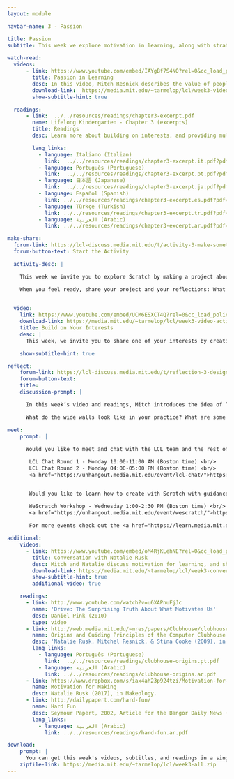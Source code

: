 ```yaml
---
layout: module

navbar-name: 3 - Passion

title: Passion
subtitle: This week we explore motivation in learning, along with strategies to engage people in meaningful experiences. We introduce the ideas of Hard Fun and Wide Walls, and you'll start exploring Scratch by making projects connected to your interests.

watch-read:
  videos:
      - link: https://www.youtube.com/embed/IAYgBf7S4NQ?rel=0&cc_load_policy=1
        title: Passion in Learning
        desc: In this video, Mitch Resnick describes the value of people following their interests, and suggests strategies to engage people working on things that they really care about.
        download-link:  https://media.mit.edu/~tarmelop/lcl/week3-video-passion.zip
        show-subtitle-hint: true

  readings:
      - link:  ../../resources/readings/chapter3-excerpt.pdf
        name: Lifelong Kindergarten - Chapter 3 (excerpts)
        title: Readings
        desc: Learn more about building on interests, and providing multiple pathways into meaningful learning experiences.

        lang_links:
          - language: Italiano (Italian)
            link:  ../../resources/readings/chapter3-excerpt.it.pdf?pdf=ch3-it
          - language: Português (Portuguese)
            link:  ../../resources/readings/chapter3-excerpt.pt.pdf?pdf=ch3-pt
          - language: 日本語 (Japanese)
            link:  ../../resources/readings/chapter3-excerpt.ja.pdf?pdf=ch3-ja
          - language: Español (Spanish)
            link: ../../resources/readings/chapter3-excerpt.es.pdf?pdf=ch3-es
          - language: Türkçe (Turkish)
            link: ../../resources/readings/chapter3-excerpt.tr.pdf?pdf=ch3-tr
          - language: العربية (Arabic)
            link: ../../resources/readings/chapter3-excerpt.ar.pdf?pdf=ch3-ar

make-share:
  forum-link: https://lcl-discuss.media.mit.edu/t/activity-3-make-something-with-scratch/3056
  forum-button-text: Start the Activity

  activity-desc: |

    This week we invite you to explore Scratch by making a project about something or someone you care about. For example, it can be an animation about one of your favorite hobbies, books, or places, a video game featuring your pet, or a greeting card for someone you love!

    When you feel ready, share your project and your reflections: What motivated you in creating your project? Can you describe a moment of joy or frustration? What helped you persist in face of challenges?
 

  video:
    link: https://www.youtube.com/embed/UCM6ESXCT4Q?rel=0&cc_load_policy=1
    download-link: https://media.mit.edu/~tarmelop/lcl/week3-video-activity.zip
    title: Build on Your Interests
    desc: |
      This week, we invite you to share one of your interests by creating a Scratch project about it. In this video, Lily and Shruti will show you examples and explain a little bit more.

    show-subtitle-hint: true

reflect:
    forum-link: https://lcl-discuss.media.mit.edu/t/reflection-3-designing-for-wide-walls/3057
    forum-button-text:
    title:
    discussion-prompt: |

      In this week’s video and readings, Mitch introduces the idea of “wide walls”: designing learning experiences where people can create a variety of different projects in a variety of ways, based on their interests and styles.

      What do the wide walls look like in your practice? What are some of the design choices or facilitation strategies that you already use, or you plan to use to widen the walls?

meet:
    prompt: |
      
      Would you like to meet and chat with the LCL team and the rest of the community?<br/>

       LCL Chat Round 1 - Monday 10:00-11:00 AM (Boston time) <br/>
       LCL Chat Round 2 - Monday 04:00-05:00 PM (Boston time) <br/>
       <a href="https://unhangout.media.mit.edu/event/lcl-chat/">https://unhangout.media.mit.edu/event/lcl-chat/</a>


       Would you like to learn how to create with Scratch with guidance and peer support?<br/>

       WeScratch Workshop - Wednesday 1:00-2:30 PM (Boston time) <br/>
       <a href="https://unhangout.media.mit.edu/event/wescratch/">https://unhangout.media.mit.edu/event/wescratch/</a>
       
       For more events check out the <a href="https://learn.media.mit.edu/lcl/#calendar">calendar</a>! <br/>

additional:
    videos:
      - link: https://www.youtube.com/embed/oM4RjKLehNE?rel=0&cc_load_policy=1
        title: Conversation with Natalie Rusk
        desc: Mitch and Natalie discuss motivation for learning, and share examples and strategies for helping young people build on their interests.
        download-link: https://media.mit.edu/~tarmelop/lcl/week3-conversation-natalie.zip
        show-subtitle-hint: true
        additional-video: true

    readings:
      - link: http://www.youtube.com/watch?v=u6XAPnuFjJc
        name: 'Drive: The Surprising Truth About What Motivates Us'
        desc: Daniel Pink (2010)
        type: video
      - link: http://web.media.mit.edu/~mres/papers/Clubhouse/clubhouse-origins.pdf
        name: Origins and Guiding Principles of the Computer Clubhouse
        desc: 'Natalie Rusk, Mitchel Resnick, & Stina Cooke (2009), in The Computer Clubhouse: Constructionism and Creativity in Youth Communities'
        lang_links:
          - language: Português (Portuguese)
            link:  ../../resources/readings/clubhouse-origins.pt.pdf
          - language: العربية (Arabic)
            link: ../../resources/readings/clubhouse-origins.ar.pdf
      - link: https://www.dropbox.com/s/iax4ah23p924tzi/Motivation-for-Making.pdf
        name: Motivation for Making
        desc: Natalie Rusk (2017), in Makeology.
      - link: http://dailypapert.com/hard-fun/
        name: Hard Fun
        desc: Seymour Papert, 2002, Article for the Bangor Daily News (Bangor, Maine)
        lang_links:
          - language: العربية (Arabic)
            link: ../../resources/readings/hard-fun.ar.pdf

download:
    prompt: |
      You can get this week's videos, subtitles, and readings in a single zip file for offline use.
    zipfile-link: https://media.mit.edu/~tarmelop/lcl/week3-all.zip
---
```


